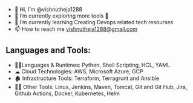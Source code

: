 - 👋 Hi, I’m @vishnutheja1288
- 👀 I’m currently exploring more tools 🤣
- 🌱 I’m currently learning Creating Devops related tech resourses
- 📫 How to reach me vishnutheja1288@gmail.com

## **Languages and Tools:**
- 👩‍💻Languages & Runtimes: Python, Shell Scripting, HCL, YAML
- ☁ Cloud Technologies: AWS, Microsoft Azure, GCP
- 🏚 Infrastructure Tools: Terraform, Terragrunt and Ansible
- 🕵️‍♀️ Other Tools: Linux, Jenkins, Maven, Tomcat, Git and Git Hub, Jira, Github Actions, Docker, Kubernetes, Helm
<!---
vishnutheja1288/vishnutheja1288 is a ✨ special ✨ repository because its `README.md` (this file) appears on your GitHub profile.
You can click the Preview link to take a look at your changes.
- 💞️ I’m looking to collaborate on ...
- 😄 Pronouns: ...
- ⚡ Fun fact: ...
--->

